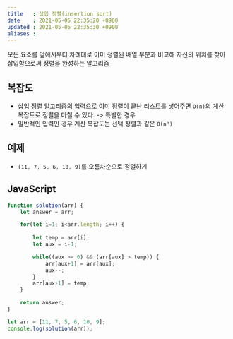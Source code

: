 ```yaml
---
title   : 삽입 정렬(insertion sort)
date    : 2021-05-05 22:35:20 +0900
updated : 2021-05-05 22:35:30 +0900
aliases : 
---
```

모든 요소를 앞에서부터 차례대로 이미 정렬된 배열 부분과 비교해 자신의 위치를 찾아 삽입함으로써 정렬을 완성하는 알고리즘  

## 복잡도
- 삽입 정렬 알고리즘의 입력으로 이미 정렬이 끝난 리스트를 넣어주면 `O(n)`의 계산 복잡도로 정렬을 마칠 수 있다.  -> 특별한 경우
- 일반적인 입력인 경우 계산 복잡도는 선택 정렬과 같은 `O(n²)`  


## 예제  
- `[11, 7, 5, 6, 10, 9]`를 오름차순으로 정렬하기   
## JavaScript
```javascript
function solution(arr) {
    let answer = arr;

    for(let i=1; i<arr.length; i++) {
        
        let temp = arr[i];
        let aux = i-1;

        while((aux >= 0) && (arr[aux] > temp)) {
            arr[aux+1] = arr[aux];
            aux--;
        }
        arr[aux+1] = temp;
    }

    return answer;
}

let arr = [11, 7, 5, 6, 10, 9];
console.log(solution(arr));
```